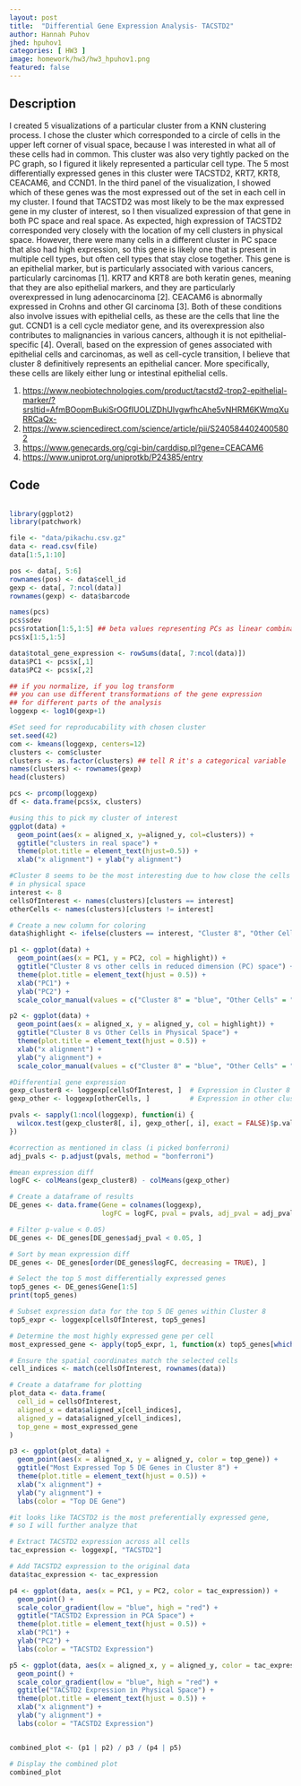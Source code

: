 ```yaml
---
layout: post
title:  "Differential Gene Expression Analysis- TACSTD2"
author: Hannah Puhov
jhed: hpuhov1
categories: [ HW3 ]
image: homework/hw3/hw3_hpuhov1.png
featured: false
---
```

## Description
I created 5 visualizations of a particular cluster from a KNN clustering process. I chose the cluster
which corresponded to a circle of cells in the upper left corner of visual space, because I was interested
in what all of these cells had in common. This cluster was also very tightly packed on the PC graph, so I
figured it likely represented a particular cell type. The 5 most differentially expressed genes in this
cluster were TACSTD2, KRT7, KRT8, CEACAM6, and CCND1. In the third panel of the visualization, I showed which
of these genes was the most expressed out of the set in each cell in my cluster. I found that TACSTD2 was
most likely to be the max expressed gene in my cluster of interest, so I then visualized expression of that
gene in both PC space and real space. As expected, high expression of TACSTD2 corresponded very closely with
the location of my cell clusters in physical space. However, there were many cells in a different cluster in
PC space that also had high expression, so this gene is likely one that is present in multiple cell types,
but often cell types that stay close together. This gene is an epithelial marker, but is particularly
associated with various cancers, particularly carcinomas [1]. KRT7 and KRT8 are both keratin genes, meaning
that they are also epithelial markers, and they are particularly overexpressed in lung adenocarcinoma [2].
CEACAM6 is abnormally expressed in Crohns and other GI carcinoma [3]. Both of these conditions also involve
issues with epithelial cells, as these are the cells that line the gut. CCND1 is a cell cycle mediator gene,
and its overexpression also contributes to malignancies in various cancers, although it is not epithelial-
specific [4]. Overall, based on the expression of genes associated with epithelial cells and carcinomas, as
well as cell-cycle transition, I believe that cluster 8 definitively represents an epithelial cancer. More
specifically, these cells are likely either lung or intestinal epithelial cells. 

1. https://www.neobiotechnologies.com/product/tacstd2-trop2-epithelial-marker/?srsltid=AfmBOopmBukiSrOGfIUOLlZDhUlvgwfhcAhe5vNHRM6KWmqXuRRCaQx-
2. https://www.sciencedirect.com/science/article/pii/S2405844024005802
3. https://www.genecards.org/cgi-bin/carddisp.pl?gene=CEACAM6
4. https://www.uniprot.org/uniprotkb/P24385/entry

## Code

```r

library(ggplot2)
library(patchwork)

file <- "data/pikachu.csv.gz"
data <- read.csv(file)
data[1:5,1:10]

pos <- data[, 5:6]
rownames(pos) <- data$cell_id
gexp <- data[, 7:ncol(data)]
rownames(gexp) <- data$barcode

names(pcs)
pcs$sdev
pcs$rotation[1:5,1:5] ## beta values representing PCs as linear combinations fo genes
pcs$x[1:5,1:5]

data$total_gene_expression <- rowSums(data[, 7:ncol(data)])
data$PC1 <- pcs$x[,1]
data$PC2 <- pcs$x[,2]

## if you normalize, if you log transform
## you can use different transformations of the gene expression
## for different parts of the analysis
loggexp <- log10(gexp+1)

#Set seed for reproducability with chosen cluster
set.seed(42)
com <- kmeans(loggexp, centers=12)
clusters <- com$cluster
clusters <- as.factor(clusters) ## tell R it's a categorical variable
names(clusters) <- rownames(gexp)
head(clusters)

pcs <- prcomp(loggexp)
df <- data.frame(pcs$x, clusters)

#using this to pick my cluster of interest
ggplot(data) + 
  geom_point(aes(x = aligned_x, y=aligned_y, col=clusters)) +
  ggtitle("clusters in real space") +
  theme(plot.title = element_text(hjust=0.5)) +
  xlab("x alignment") + ylab("y alignment")

#Cluster 8 seems to be the most interesting due to how close the cells are 
# in physical space
interest <- 8
cellsOfInterest <- names(clusters)[clusters == interest]
otherCells <- names(clusters)[clusters != interest]

# Create a new column for coloring
data$highlight <- ifelse(clusters == interest, "Cluster 8", "Other Cells")

p1 <- ggplot(data) + 
  geom_point(aes(x = PC1, y = PC2, col = highlight)) +
  ggtitle("Cluster 8 vs other cells in reduced dimension (PC) space") +
  theme(plot.title = element_text(hjust = 0.5)) +
  xlab("PC1") + 
  ylab("PC2") +
  scale_color_manual(values = c("Cluster 8" = "blue", "Other Cells" = "gray"))

p2 <- ggplot(data) + 
  geom_point(aes(x = aligned_x, y = aligned_y, col = highlight)) +
  ggtitle("Cluster 8 vs Other Cells in Physical Space") +
  theme(plot.title = element_text(hjust = 0.5)) +
  xlab("x alignment") + 
  ylab("y alignment") +
  scale_color_manual(values = c("Cluster 8" = "blue", "Other Cells" = "gray"))

#Differential gene expression
gexp_cluster8 <- loggexp[cellsOfInterest, ]  # Expression in Cluster 8
gexp_other <- loggexp[otherCells, ]          # Expression in other clusters

pvals <- sapply(1:ncol(loggexp), function(i) {
  wilcox.test(gexp_cluster8[, i], gexp_other[, i], exact = FALSE)$p.value
})

#correction as mentioned in class (i picked bonferroni)
adj_pvals <- p.adjust(pvals, method = "bonferroni")

#mean expression diff
logFC <- colMeans(gexp_cluster8) - colMeans(gexp_other)

# Create a dataframe of results
DE_genes <- data.frame(Gene = colnames(loggexp), 
                       logFC = logFC, pval = pvals, adj_pval = adj_pvals)

# Filter p-value < 0.05)
DE_genes <- DE_genes[DE_genes$adj_pval < 0.05, ]

# Sort by mean expression diff 
DE_genes <- DE_genes[order(DE_genes$logFC, decreasing = TRUE), ]

# Select the top 5 most differentially expressed genes
top5_genes <- DE_genes$Gene[1:5]  
print(top5_genes) 

# Subset expression data for the top 5 DE genes within Cluster 8
top5_expr <- loggexp[cellsOfInterest, top5_genes]

# Determine the most highly expressed gene per cell
most_expressed_gene <- apply(top5_expr, 1, function(x) top5_genes[which.max(x)])

# Ensure the spatial coordinates match the selected cells
cell_indices <- match(cellsOfInterest, rownames(data)) 

# Create a dataframe for plotting
plot_data <- data.frame(
  cell_id = cellsOfInterest,
  aligned_x = data$aligned_x[cell_indices],
  aligned_y = data$aligned_y[cell_indices],
  top_gene = most_expressed_gene
)

p3 <- ggplot(plot_data) +
  geom_point(aes(x = aligned_x, y = aligned_y, color = top_gene)) +
  ggtitle("Most Expressed Top 5 DE Genes in Cluster 8") +
  theme(plot.title = element_text(hjust = 0.5)) +
  xlab("x alignment") +
  ylab("y alignment") +
  labs(color = "Top DE Gene")

#it looks like TACSTD2 is the most preferentially expressed gene, 
# so I will further analyze that

# Extract TACSTD2 expression across all cells
tac_expression <- loggexp[, "TACSTD2"]

# Add TACSTD2 expression to the original data
data$tac_expression <- tac_expression

p4 <- ggplot(data, aes(x = PC1, y = PC2, color = tac_expression)) +
  geom_point() +
  scale_color_gradient(low = "blue", high = "red") +
  ggtitle("TACSTD2 Expression in PCA Space") +
  theme(plot.title = element_text(hjust = 0.5)) +
  xlab("PC1") +
  ylab("PC2") +
  labs(color = "TACSTD2 Expression")

p5 <- ggplot(data, aes(x = aligned_x, y = aligned_y, color = tac_expression)) +
  geom_point() +
  scale_color_gradient(low = "blue", high = "red") +
  ggtitle("TACSTD2 Expression in Physical Space") +
  theme(plot.title = element_text(hjust = 0.5)) +
  xlab("x alignment") +
  ylab("y alignment") +
  labs(color = "TACSTD2 Expression")


combined_plot <- (p1 | p2) / p3 / (p4 | p5)    

# Display the combined plot
combined_plot

```
